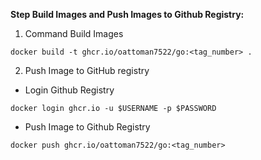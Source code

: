 **Step Build Images and Push Images to Github Registry:**

1. Command Build Images

```
docker build -t ghcr.io/oattoman7522/go:<tag_number> .
```

2. Push Image to GitHub registry


- Login Github Registry
```
docker login ghcr.io -u $USERNAME -p $PASSWORD
```

- Push Image to Github Registry
```
docker push ghcr.io/oattoman7522/go:<tag_number>
```
